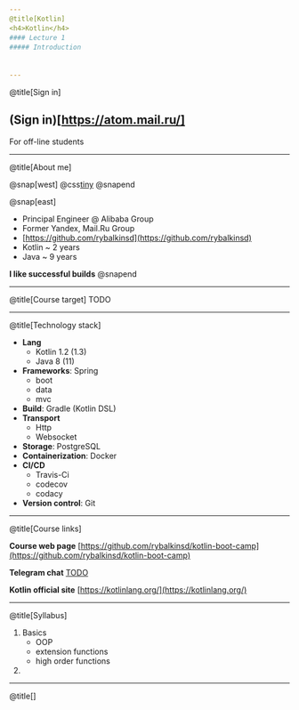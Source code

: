 ```yaml
---
@title[Kotlin]
<h4>Kotlin</h4>
#### Lecture 1
##### Introduction


---
```

@title[Sign in]
## (Sign in)[https://atom.mail.ru/] 
For off-line students


---
@title[About me] 

@snap[west]
    @css[tiny](![](lecture01/slides/assets/images/me.jpeg))
@snapend




@snap[east]
- Principal Engineer @ Alibaba Group
- Former Yandex, Mail.Ru Group 
- [https://github.com/rybalkinsd](https://github.com/rybalkinsd)
- Kotlin ~ 2 years
- Java ~ 9 years

**I like successful builds**
@snapend

---
@title[Course target]
TODO

---
@title[Technology stack]
- **Lang** 
    - Kotlin 1.2 (1.3)
    - Java 8 (11)
- **Frameworks**: Spring
    - boot
    - data
    - mvc
- **Build**: Gradle (Kotlin DSL)
- **Transport** 
    - Http 
    - Websocket
- **Storage**: PostgreSQL
- **Containerization**: Docker
- **CI/CD** 
    - Travis-Ci
    - codecov
    - codacy
- **Version control**: Git

---
@title[Course links]

**Course web page**
[https://github.com/rybalkinsd/kotlin-boot-camp](https://github.com/rybalkinsd/kotlin-boot-camp)

**Telegram chat**
[TODO](TODO)

**Kotlin official site**
[https://kotlinlang.org/](https://kotlinlang.org/)


---
@title[Syllabus]
1. Basics
    - OOP
    - extension functions
    - high order functions
1. 
    


---
@title[]

